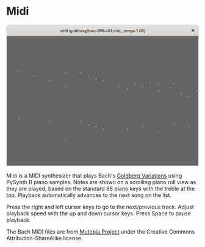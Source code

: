 # Midi

![screenshot](https://github.com/mdoege/MIDI/raw/master/midi.png "Midi screenshot")

Midi is a MIDI synthesizer that plays Bach's [Goldberg Variations](https://en.wikipedia.org/wiki/Goldberg_Variations) using PySynth B piano samples. Notes are shown on a scrolling piano roll view as they are played, based on the standard 88 piano keys with the treble at the top. Playback automatically advances to the next song on the list.

Press the right and left cursor keys to go to the next/previous track. Adjust playback speed with the up and down cursor keys. Press Space to pause playback.

The Bach MIDI files are from [Mutopia Project](https://www.mutopiaproject.org/) under the Creative Commons Attribution-ShareAlike license.

